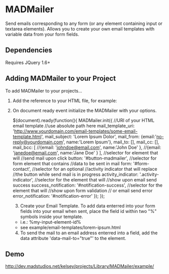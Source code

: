 MADMailer
=========

Send emails corresponding to any form (or any element containing input or textarea elements). 
Allows you to create your own email templates with variable data from your form fields.

Dependencies
--------------
Requires JQuery 1.6+


Adding MADMailer to your Project
--------------

To add MADMailer to your projects...
1) Add the reference to your HTML file, for example:

    <script src="MADMailer/src/js/MADMailer.js" type="text/javascript"></script>

2) On document ready event initialize the MADMailer with your options.

    $(document).ready(function(){
  	    MADMailer.init({
  	    	//URI of your HTML email template
  	    	//use absolute path here
  	    	mail_template_uri: 'http://www.yourdomain.com/email-templates/some-email-template.html',
  	    	mail_subject: 'Lorem Ipsum Dolor',
  	    	mail_from: {email:'no-reply@yourdomain.com', name:'Lorem Ipsum'},
  	    	mail_to: [],
  	    	mail_cc: [],
  	    	mail_bcc: [
  	    			//{email: 'johndoe@email.com', name:'John Doe' },
  	    			//{email: 'janedoe@email.com', name:'Jane Doe' }
  	    	],
  	    	//selector for element that will 
  	    	//send mail upon click
  	    	button: '#button-madmailer',
  	    	//selector for form element that contains 
  	    	//data to be sent in mail
  	    	form: '#form-contact',
  	    	//selector for an optional
  	    	//activity indicator that will replace
  	    	//the button while send mail is in progress
  	    	activity_indicator: '.activity-indicator',
  	    	//selector for the element that will 
  	    	//show upon email send success
  	    	success_notification: '#notification-success',
  	    	//selector for the element that will 
  	    	//show upon form validation 
  	    	// or email send error
  	    	error_notification: '#notification-error'
  	    });
    });
    
    3) Create your Email Template.  To add data enterred into your form fields into your email when sent, place the field id within two "%" symbols inside your template.
    - i.e.: %my-input-element-id%
    - see example/email-templates/lorem-ipsum.html
    
    4) To send the mail to an email address enterred into a field, add the data attribute 'data-mail-to="true"' to the element.
    
 
Demo
--------------
http://dev.madstudios.net/kelsey/projects/Library/MADMailer/example/
